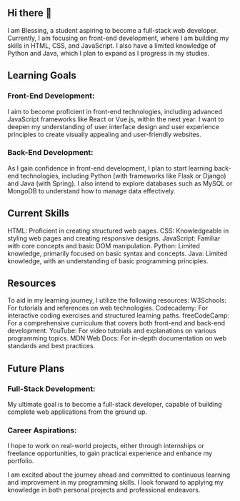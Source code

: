 ## Hi there 👋
I am Blessing, a student aspiring to become a full-stack web developer. Currently, I am focusing on front-end development, where I am building my skills in HTML, CSS, and JavaScript. I also have a limited knowledge of Python and Java, which I plan to expand as I progress in my studies.

## Learning Goals
### Front-End Development:
I aim to become proficient in front-end technologies, including advanced JavaScript frameworks like React or Vue.js, within the next year.
I want to deepen my understanding of user interface design and user experience principles to create visually appealing and user-friendly websites.

### Back-End Development:
As I gain confidence in front-end development, I plan to start learning back-end technologies, including Python (with frameworks like Flask or Django) and Java (with Spring).
I also intend to explore databases such as MySQL or MongoDB to understand how to manage data effectively.

## Current Skills
HTML: Proficient in creating structured web pages.
CSS: Knowledgeable in styling web pages and creating responsive designs.
JavaScript: Familiar with core concepts and basic DOM manipulation.
Python: Limited knowledge, primarily focused on basic syntax and concepts.
Java: Limited knowledge, with an understanding of basic programming principles.

## Resources
To aid in my learning journey, I utilize the following resources:
W3Schools: For tutorials and references on web technologies.
Codecademy: For interactive coding exercises and structured learning paths.
freeCodeCamp: For a comprehensive curriculum that covers both front-end and back-end development.
YouTube: For video tutorials and explanations on various programming topics.
MDN Web Docs: For in-depth documentation on web standards and best practices.

## Future Plans
### Full-Stack Development:
My ultimate goal is to become a full-stack developer, capable of building complete web applications from the ground up.

### Career Aspirations:
I hope to work on real-world projects, either through internships or freelance opportunities, to gain practical experience and enhance my portfolio.

I am excited about the journey ahead and committed to continuous learning and improvement in my programming skills. I look forward to applying my knowledge in both personal projects and professional endeavors.
<!--
**BlessingMokoena/BlessingMokoena** is a ✨ _special_ ✨ repository because its `README.md` (this file) appears on your GitHub profile.

Here are some ideas to get you started:

- 🔭 I’m currently working on ...
- 🌱 I’m currently learning ...
- 👯 I’m looking to collaborate on ...
- 🤔 I’m looking for help with ...
- 💬 Ask me about ...
- 📫 How to reach me: ...
- 😄 Pronouns: ...
- ⚡ Fun fact: ...
-->
